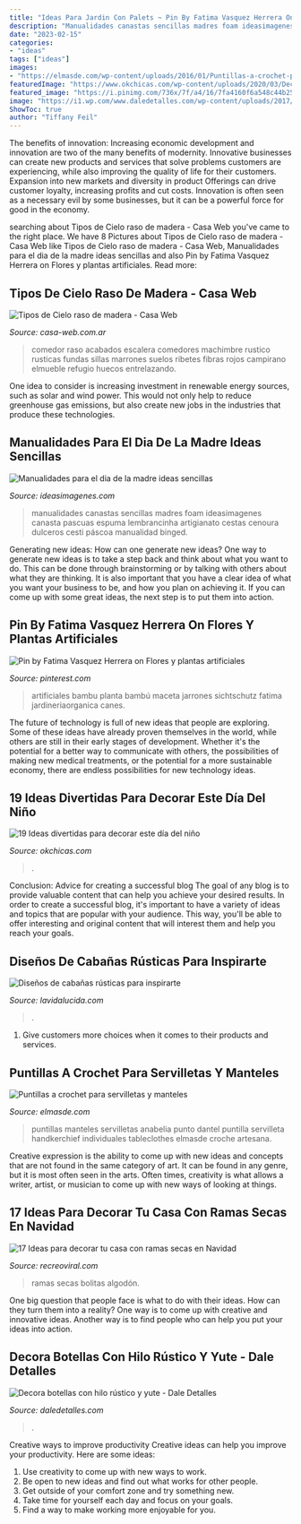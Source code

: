 ```yaml
---
title: "Ideas Para Jardin Con Palets ~ Pin By Fatima Vasquez Herrera On Flores Y Plantas Artificiales"
description: "Manualidades canastas sencillas madres foam ideasimagenes canasta pascuas espuma lembrancinha artigianato cestas cenoura dulceros cesti páscoa manualidad binged"
date: "2023-02-15"
categories:
- "ideas"
tags: ["ideas"]
images:
- "https://elmasde.com/wp-content/uploads/2016/01/Puntillas-a-crochet-para-servilletas-y-manteles.jpg"
featuredImage: "https://www.okchicas.com/wp-content/uploads/2020/03/Decoración-para-festejar-el-día-del-niño-22.jpg"
featured_image: "https://i.pinimg.com/736x/7f/a4/16/7fa4160f6a548c44b25ae27ba29d8aa2--arte-floral-indoor-plants.jpg"
image: "https://i1.wp.com/www.daledetalles.com/wp-content/uploads/2017/02/botellas-de-vidrio-decoradas6.jpg"
ShowToc: true
author: "Tiffany Feil"
---
```



The benefits of innovation:
Increasing economic development and innovation are two of the many benefits of modernity. Innovative businesses can create new products and services that solve problems customers are experiencing, while also improving the quality of life for their customers. Expansion into new markets and diversity in product Offerings can drive customer loyalty, increasing profits and cut costs. Innovation is often seen as a necessary evil by some businesses, but it can be a powerful force for good in the economy.

	

		
searching about Tipos de Cielo raso de madera - Casa Web you've came to the right place. We have 8 Pictures about Tipos de Cielo raso de madera - Casa Web like Tipos de Cielo raso de madera - Casa Web, Manualidades para el dia de la madre ideas sencillas and also Pin by Fatima Vasquez Herrera on Flores y plantas artificiales. Read more:
		
    
## Tipos De Cielo Raso De Madera - Casa Web

<img loading=lazy src="https://casa-web.com.ar/wp-content/uploads/2020/03/comedor-rustico-moderno-con-techo-de-machimbre-425x600.jpg" onerror="this.onerror=null;this.src='https://tse4.mm.bing.net/th?id=OIP.WQVoQBTWPCTCkH5XBkFoOAAAAA&amp;pid=15.1';" alt="Tipos de Cielo raso de madera - Casa Web">

_Source: casa-web.com.ar_

>comedor raso acabados escalera comedores machimbre rustico rusticas fundas sillas marrones suelos ribetes fibras rojos campirano elmueble refugio huecos entrelazando. 

	

One idea to consider is increasing investment in renewable energy sources, such as solar and wind power. This would not only help to reduce greenhouse gas emissions, but also create new jobs in the industries that produce these technologies.

    
## Manualidades Para El Dia De La Madre Ideas Sencillas

<img loading=lazy src="https://ideasimagenes.com/wp-content/uploads/2016/09/cdfda68e8097b99054ab21e64e80e194.jpg" onerror="this.onerror=null;this.src='https://tse4.mm.bing.net/th?id=OIP.wiQHe6L8kcfJiw5MUYt34gHaJ4&amp;pid=15.1';" alt="Manualidades para el dia de la madre ideas sencillas">

_Source: ideasimagenes.com_

>manualidades canastas sencillas madres foam ideasimagenes canasta pascuas espuma lembrancinha artigianato cestas cenoura dulceros cesti páscoa manualidad binged. 

	

Generating new ideas: How can one generate new ideas?
One way to generate new ideas is to take a step back and think about what you want to do. This can be done through brainstorming or by talking with others about what they are thinking. It is also important that you have a clear idea of what you want your business to be, and how you plan on achieving it. If you can come up with some great ideas, the next step is to put them into action.

    
## Pin By Fatima Vasquez Herrera On Flores Y Plantas Artificiales

<img loading=lazy src="https://i.pinimg.com/736x/7f/a4/16/7fa4160f6a548c44b25ae27ba29d8aa2--arte-floral-indoor-plants.jpg" onerror="this.onerror=null;this.src='https://tse2.mm.bing.net/th?id=OIP.zioCh49F4znA5Vc_oOpniQHaMd&amp;pid=15.1';" alt="Pin by Fatima Vasquez Herrera on Flores y plantas artificiales">

_Source: pinterest.com_

>artificiales bambu planta bambú maceta jarrones sichtschutz fatima jardineriaorganica canes. 

	

The future of technology is full of new ideas that people are exploring. Some of these ideas have already proven themselves in the world, while others are still in their early stages of development. Whether it's the potential for a better way to communicate with others, the possibilities of making new medical treatments, or the potential for a more sustainable economy, there are endless possibilities for new technology ideas.

    
## 19 Ideas Divertidas Para Decorar Este Día Del Niño

<img loading=lazy src="https://www.okchicas.com/wp-content/uploads/2020/03/Decoración-para-festejar-el-día-del-niño-22.jpg" onerror="this.onerror=null;this.src='https://tse3.mm.bing.net/th?id=OIP.FT7AoEGW7c_ooy9gBNAotQAAAA&amp;pid=15.1';" alt="19 Ideas divertidas para decorar este día del niño">

_Source: okchicas.com_

>. 

	

Conclusion: Advice for creating a successful blog
The goal of any blog is to provide valuable content that can help you achieve your desired results. In order to create a successful blog, it's important to have a variety of ideas and topics that are popular with your audience. This way, you'll be able to offer interesting and original content that will interest them and help you reach your goals.

    
## Diseños De Cabañas Rústicas Para Inspirarte

<img loading=lazy src="https://www.lavidalucida.com/wp-content/uploads/2016/02/muebles-antiguos-también-forman-parte-del-diseño-de-las-casas-o-cabañas-rusticas.jpg" onerror="this.onerror=null;this.src='https://tse1.mm.bing.net/th?id=OIP.5xsXlZyPlSQOCQoY0634RAHaKX&amp;pid=15.1';" alt="Diseños de cabañas rústicas para inspirarte">

_Source: lavidalucida.com_

>. 

	

1. Give customers more choices when it comes to their products and services.

    
## Puntillas A Crochet Para Servilletas Y Manteles

<img loading=lazy src="https://elmasde.com/wp-content/uploads/2016/01/Puntillas-a-crochet-para-servilletas-y-manteles.jpg" onerror="this.onerror=null;this.src='https://tse3.mm.bing.net/th?id=OIP.vVfiMZr6IDh30Q4WLyBT_wAAAA&amp;pid=15.1';" alt="Puntillas a crochet para servilletas y manteles">

_Source: elmasde.com_

>puntillas manteles servilletas anabelia punto dantel puntilla servilleta handkerchief individuales tableclothes elmasde croche artesana. 

	

Creative expression is the ability to come up with new ideas and concepts that are not found in the same category of art. It can be found in any genre, but it is most often seen in the arts. Often times, creativity is what allows a writer, artist, or musician to come up with new ways of looking at things.

    
## 17 Ideas Para Decorar Tu Casa Con Ramas Secas En Navidad

<img loading=lazy src="https://www.recreoviral.com/wp-content/uploads/2017/12/Ramas-Navidad-11.jpg" onerror="this.onerror=null;this.src='https://tse1.mm.bing.net/th?id=OIP.zd9Qe_Hyq1C2glMwxqthyAHaNK&amp;pid=15.1';" alt="17 Ideas para decorar tu casa con ramas secas en Navidad">

_Source: recreoviral.com_

>ramas secas bolitas algodón. 

	

One big question that people face is what to do with their ideas. How can they turn them into a reality? One way is to come up with creative and innovative ideas. Another way is to find people who can help you put your ideas into action.

    
## Decora Botellas Con Hilo Rústico Y Yute - Dale Detalles

<img loading=lazy src="https://i1.wp.com/www.daledetalles.com/wp-content/uploads/2017/02/botellas-de-vidrio-decoradas6.jpg" onerror="this.onerror=null;this.src='https://tse3.mm.bing.net/th?id=OIP.-pDhSXCKP16c4ONhZdgj-QHaKm&amp;pid=15.1';" alt="Decora botellas con hilo rústico y yute - Dale Detalles">

_Source: daledetalles.com_

>. 

	

Creative ways to improve productivity
Creative ideas can help you improve your productivity. Here are some ideas: 
1. Use creativity to come up with new ways to work.
2. Be open to new ideas and find out what works for other people. 
3. Get outside of your comfort zone and try something new. 
4. Take time for yourself each day and focus on your goals. 
5. Find a way to make working more enjoyable for you.

